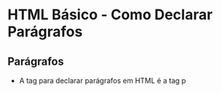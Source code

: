 # HTML Básico - Como Declarar Parágrafos 



## Parágrafos

* A tag para declarar parágrafos em HTML é a tag p

